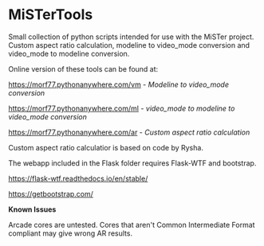# MiSTerTools
Small collection of python scripts intended for use with the MiSTer project.  Custom aspect ratio calculation, modeline to video_mode conversion and video_mode to modeline conversion.

Online version of these tools can be found at:

https://morf77.pythonanywhere.com/vm - *Modeline to video_mode conversion*<br>

https://morf77.pythonanywhere.com/ml - *video_mode to modeline to video_mode conversion*<br>

https://morf77.pythonanywhere.com/ar - *Custom aspect ratio calculation*

Custom aspect ratio calculatior is based on code by Rysha.

The webapp included in the Flask folder requires Flask-WTF and bootstrap.

https://flask-wtf.readthedocs.io/en/stable/

https://getbootstrap.com/


**Known Issues** 

Arcade cores are untested.  Cores that aren't Common Intermediate Format compliant may give wrong AR results.
